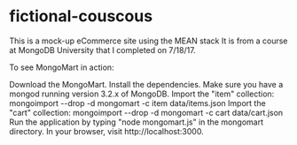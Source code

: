 # fictional-couscous
This is a mock-up eCommerce site using the MEAN stack
It is from a course at MongoDB University that I completed on 7/18/17.

To see MongoMart in action:

Download the MongoMart.
Install the dependencies.
Make sure you have a mongod running version 3.2.x of MongoDB.
Import the "item" collection: mongoimport --drop -d mongomart -c item data/items.json
Import the "cart" collection: mongoimport --drop -d mongomart -c cart data/cart.json
Run the application by typing "node mongomart.js" in the mongomart directory.
In your browser, visit http://localhost:3000.

